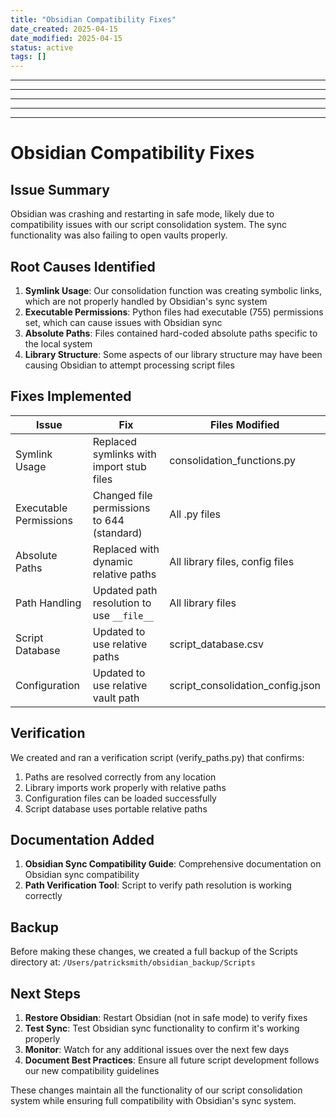 ```yaml
---
title: "Obsidian Compatibility Fixes"
date_created: 2025-04-15
date_modified: 2025-04-15
status: active
tags: []
---
```


---

---

---

---

---

# Obsidian Compatibility Fixes

## Issue Summary

Obsidian was crashing and restarting in safe mode, likely due to compatibility issues with our script consolidation system. The sync functionality was also failing to open vaults properly.

## Root Causes Identified

1. **Symlink Usage**: Our consolidation function was creating symbolic links, which are not properly handled by Obsidian's sync system
2. **Executable Permissions**: Python files had executable (755) permissions set, which can cause issues with Obsidian sync
3. **Absolute Paths**: Files contained hard-coded absolute paths specific to the local system
4. **Library Structure**: Some aspects of our library structure may have been causing Obsidian to attempt processing script files

## Fixes Implemented

| Issue | Fix | Files Modified |
|-------|-----|----------------|
| Symlink Usage | Replaced symlinks with import stub files | consolidation_functions.py |
| Executable Permissions | Changed file permissions to 644 (standard) | All .py files |
| Absolute Paths | Replaced with dynamic relative paths | All library files, config files |
| Path Handling | Updated path resolution to use `__file__` | All library files |
| Script Database | Updated to use relative paths | script_database.csv |
| Configuration | Updated to use relative vault path | script_consolidation_config.json |

## Verification

We created and ran a verification script (verify_paths.py) that confirms:

1. Paths are resolved correctly from any location
2. Library imports work properly with relative paths
3. Configuration files can be loaded successfully
4. Script database uses portable relative paths

## Documentation Added

1. **Obsidian Sync Compatibility Guide**: Comprehensive documentation on Obsidian sync compatibility
2. **Path Verification Tool**: Script to verify path resolution is working correctly

## Backup

Before making these changes, we created a full backup of the Scripts directory at:
`/Users/patricksmith/obsidian_backup/Scripts`

## Next Steps

1. **Restore Obsidian**: Restart Obsidian (not in safe mode) to verify fixes
2. **Test Sync**: Test Obsidian sync functionality to confirm it's working properly
3. **Monitor**: Watch for any additional issues over the next few days
4. **Document Best Practices**: Ensure all future script development follows our new compatibility guidelines

These changes maintain all the functionality of our script consolidation system while ensuring full compatibility with Obsidian's sync system.
